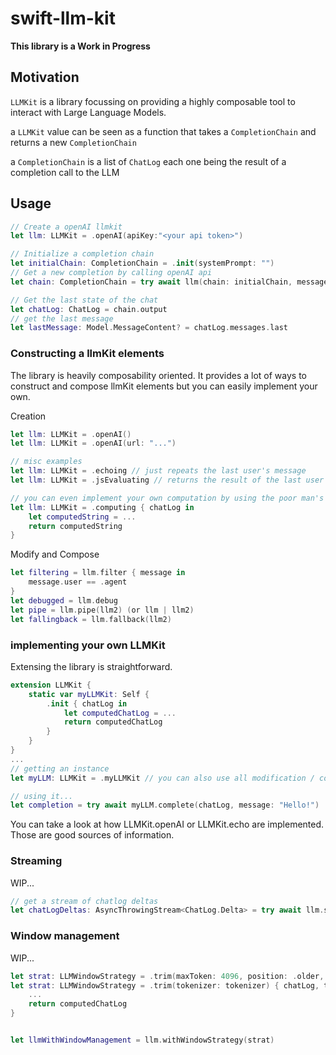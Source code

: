 # swift-llm-kit

**This library is a Work in Progress**

## Motivation

`LLMKit` is a library focussing on providing a highly composable tool to interact with Large Language Models.


a `LLMKit` value can be seen as a function that takes a `CompletionChain` and returns a new `CompletionChain`

a `CompletionChain` is a list of `ChatLog` each one being the result of a completion call to the LLM


## Usage

```swift
// Create a openAI llmkit
let llm: LLMKit = .openAI(apiKey:"<your api token>")

// Initialize a completion chain
let initialChain: CompletionChain = .init(systemPrompt: "")
// Get a new completion by calling openAI api
let chain: CompletionChain = try await llm(chain: initialChain, message"Hello!")

// Get the last state of the chat
let chatLog: ChatLog = chain.output
// get the last message
let lastMessage: Model.MessageContent? = chatLog.messages.last
```

### Constructing a llmKit elements

The library is heavily composability oriented. It provides a lot of ways to construct and compose llmKit elements but you can easily implement your own.

Creation

```swift
let llm: LLMKit = .openAI()
let llm: LLMKit = .openAI(url: "...")

// misc examples
let llm: LLMKit = .echoing // just repeats the last user's message
let llm: LLMKit = .jsEvaluating // returns the result of the last user's message evaluated as a js expression

// you can even implement your own computation by using the poor man's plugin
let llm: LLMKit = .computing { chatLog in 
    let computedString = ...
    return computedString
}
```

Modify and Compose

```swift
let filtering = llm.filter { message in 
    message.user == .agent
} 
let debugged = llm.debug
let pipe = llm.pipe(llm2) (or llm | llm2)
let fallingback = llm.fallback(llm2)
```


### implementing your own LLMKit

Extensing the library is straightforward. 

```swift
extension LLMKit { 
    static var myLLMKit: Self { 
        .init { chatLog in
            let computedChatLog = ...
            return computedChatLog
        }
    }
}
...
// getting an instance
let myLLM: LLMKit = .myLLMKit // you can also use all modification / composition tools like .debug, .pipe, etc..

// using it...
let completion = try await myLLM.complete(chatLog, message: "Hello!")
```

You can take a look at how LLMKit.openAI or LLMKit.echo are implemented. Those are good sources of information.

### Streaming

WIP...

```swift
// get a stream of chatlog deltas
let chatLogDeltas: AsyncThrowingStream<ChatLog.Delta> = try await llm.stream(chatLog, message: "hello!")
```



### Window management

WIP...

```swift
let strat: LLMWindowStrategy = .trim(maxToken: 4096, position: .older, tokenizer: someTokenizer)
let strat: LLMWindowStrategy = .trim(tokenizer: tokenizer) { chatLog, tokenizer in 
    ...
    return computedChatLog
}


let llmWithWindowManagement = llm.withWindowStrategy(strat)
```
